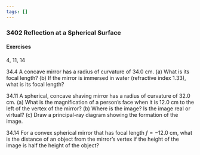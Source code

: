 ```yaml
---
tags: []
---
```


### 3402 Reflection at a Spherical Surface

#### Exercises
4, 11, 14

34.4 A concave mirror has a radius of curvature of $34.0 \text{ cm}$. (a) What is its focal length? (b) If the mirror is immersed in water (refractive index $1.33$), what is its focal length?

34.11 A spherical, concave shaving mirror has a radius of curvature of $32.0 \text{ cm}$. (a) What is the magnification of a person’s face when it is $12.0 \text{ cm}$ to the left of the vertex of the mirror? (b) Where is the image? Is the image real or virtual? (c) Draw a principal-ray diagram showing the formation of the image.

34.14 For a convex spherical mirror that has focal length $f = -12.0 \text{ cm}$, what is the distance of an object from the mirror’s vertex if the height of the image is half the height of the object?
